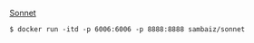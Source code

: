 [Sonnet](https://github.com/deepmind/sonnet)

```
$ docker run -itd -p 6006:6006 -p 8888:8888 sambaiz/sonnet
```
